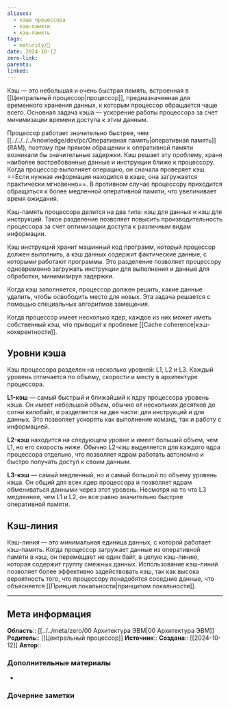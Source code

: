 ```yaml
---
aliases:
  - кэше процессора
  - кэш-памяти
  - кэш-память
tags:
  - maturity/🌱
date: 2024-10-12
zero-link: 
parents: 
linked:
---
```

Кэш — это небольшая и очень быстрая память, встроенная в [[Центральный процессор|процессор]], предназначенная для временного хранения данных, к которым процессор обращается чаще всего. Основная задача кэша — ускорение работы процессора за счет минимизации времени доступа к этим данным.

Процессор работает значительно быстрее, чем [[../../../../knowledge/dev/pc/Оперативная память|оперативная память]] (RAM), поэтому при прямом обращении к оперативной памяти возникали бы значительные задержки. Кэш решает эту проблему, храня наиболее востребованные данные и инструкции ближе к процессору. Когда процессор выполняет операцию, он сначала проверяет кэш. ==Если нужная информация находится в кэше, она загружается практически мгновенно==. В противном случае процессору приходится обращаться к более медленной оперативной памяти, что увеличивает время ожидания.

Кэш-память процессора делится на два типа: кэш для данных и кэш для инструкций. Такое разделение позволяет повысить производительность процессора за счет оптимизации доступа к различным видам информации.

Кэш инструкций хранит машинный код программ, который процессор должен выполнить, а кэш данных содержит фактические данные, с которыми работают программы. Это разделение позволяет процессору одновременно загружать инструкции для выполнения и данные для обработки, минимизируя задержки.

Когда кэш заполняется, процессор должен решить, какие данные удалить, чтобы освободить место для новых. Эта задача решается с помощью специальных алгоритмов замещения.

Когда процессор имеет несколько ядер, каждое из них может иметь собственный кэш, что приводит к проблеме [[Cache coherence|кэш-кохерентности]].
## Уровни кэша
Кэш процессора разделен на несколько уровней: L1, L2 и L3. Каждый уровень отличается по объему, скорости и месту в архитектуре процессора.

**L1-кэш** — самый быстрый и ближайший к ядру процессора уровень кэша. Он имеет небольшой объем, обычно от нескольких десятков до сотни килобайт, и разделяется на две части: для инструкций и для данных. Это позволяет ускорять как выполнение команд, так и работу с информацией.

**L2-кэш** находится на следующем уровне и имеет больший объем, чем L1, но его скорость ниже. Обычно L2-кэш выделяется для каждого ядра процессора отдельно, что позволяет ядрам работать автономно и быстро получать доступ к своим данным.

**L3-кэш** — самый медленный, но и самый большой по объему уровень кэша. Он общий для всех ядер процессора и позволяет ядрам обмениваться данными через этот уровень. Несмотря на то что L3 медленнее, чем L1 и L2, он все равно значительно быстрее оперативной памяти.

## Кэш-линия
Кэш-линия — это минимальная единица данных, с которой работает кэш-память. Когда процессор загружает данные из оперативной памяти в кэш, он перемещает не один байт, а целую кэш-линию, которая содержит группу смежных данных. Использование кэш-линий позволяет более эффективно задействовать кэш, так как высока вероятность того, что процессору понадобятся соседние данные, что объясняется [[Принцип локальности|принципом локальности]].
***
## Мета информация
**Область**:: [[../../meta/zero/00 Архитектура ЭВМ|00 Архитектура ЭВМ]]
**Родитель**:: [[Центральный процессор]]
**Источник**:: 
**Создана**:: [[2024-10-12]]
**Автор**:: 
### Дополнительные материалы
- 

### Дочерние заметки
<!-- QueryToSerialize: LIST FROM [[]] WHERE contains(Родитель, this.file.link) or contains(parents, this.file.link) -->

